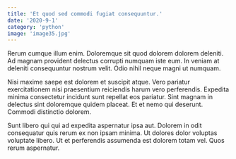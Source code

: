 ```yaml
---
title: 'Et quod sed commodi fugiat consequuntur.'
date: '2020-9-1'
category: 'python'
image: 'image35.jpg'
---
```


Rerum cumque illum enim. Doloremque sit quod dolorem dolorem deleniti. Ad magnam provident delectus corrupti numquam iste eum. In veniam at deleniti consequuntur nostrum velit. Odio nihil neque magni ut numquam.
 Nisi maxime saepe est dolorem et suscipit atque. Vero pariatur exercitationem nisi praesentium reiciendis harum vero perferendis. Expedita minima consectetur incidunt sunt repellat eos pariatur. Sint magnam in delectus sint doloremque quidem placeat. Et et nemo qui deserunt. Commodi distinctio dolorem.
 Sunt libero qui qui ad expedita aspernatur ipsa aut. Dolorem in odit consequatur quis rerum ex non ipsam minima. Ut dolores dolor voluptas voluptate libero. Ut et perferendis assumenda est dolorem totam vel. Quos rerum aspernatur.
